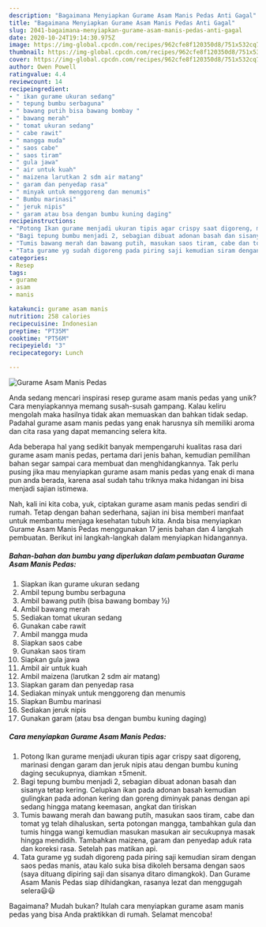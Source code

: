 ```yaml
---
description: "Bagaimana Menyiapkan Gurame Asam Manis Pedas Anti Gagal"
title: "Bagaimana Menyiapkan Gurame Asam Manis Pedas Anti Gagal"
slug: 2041-bagaimana-menyiapkan-gurame-asam-manis-pedas-anti-gagal
date: 2020-10-24T19:14:30.975Z
image: https://img-global.cpcdn.com/recipes/962cfe8f120350d8/751x532cq70/gurame-asam-manis-pedas-foto-resep-utama.jpg
thumbnail: https://img-global.cpcdn.com/recipes/962cfe8f120350d8/751x532cq70/gurame-asam-manis-pedas-foto-resep-utama.jpg
cover: https://img-global.cpcdn.com/recipes/962cfe8f120350d8/751x532cq70/gurame-asam-manis-pedas-foto-resep-utama.jpg
author: Owen Powell
ratingvalue: 4.4
reviewcount: 14
recipeingredient:
- " ikan gurame ukuran sedang"
- " tepung bumbu serbaguna"
- " bawang putih bisa bawang bombay "
- " bawang merah"
- " tomat ukuran sedang"
- " cabe rawit"
- " mangga muda"
- " saos cabe"
- " saos tiram"
- " gula jawa"
- " air untuk kuah"
- " maizena larutkan 2 sdm air matang"
- " garam dan penyedap rasa"
- " minyak untuk menggoreng dan menumis"
- " Bumbu marinasi"
- " jeruk nipis"
- " garam atau bsa dengan bumbu kuning daging"
recipeinstructions:
- "Potong Ikan gurame menjadi ukuran tipis agar crispy saat digoreng, marinasi dengan garam dan jeruk nipis atau dengan bumbu kuning daging secukupnya, diamkan ±5menit."
- "Bagi tepung bumbu menjadi 2, sebagian dibuat adonan basah dan sisanya tetap kering. Celupkan ikan pada adonan basah kemudian gulingkan pada adonan kering dan goreng diminyak panas dengan api sedang hingga matang keemasan, angkat dan tiriskan"
- "Tumis bawang merah dan bawang putih, masukan saos tiram, cabe dan tomat yg telah dihaluskan, serta potongan mangga, tambahkan gula dan tumis hingga wangi kemudian masukan masukan air secukupnya masak hingga mendidih. Tambahkan maizena, garam dan penyedap aduk rata dan koreksi rasa. Setelah pas matikan api."
- "Tata gurame yg sudah digoreng pada piring saji kemudian siram dengan saos pedas manis, atau kalo suka bisa dikoleh bersama dengan saos (saya dituang dipiring saji dan sisanya ditaro dimangkok). Dan Gurame Asam Manis Pedas siap dihidangkan, rasanya lezat dan menggugah selera😃😃"
categories:
- Resep
tags:
- gurame
- asam
- manis

katakunci: gurame asam manis 
nutrition: 258 calories
recipecuisine: Indonesian
preptime: "PT35M"
cooktime: "PT56M"
recipeyield: "3"
recipecategory: Lunch

---
```



![Gurame Asam Manis Pedas](https://img-global.cpcdn.com/recipes/962cfe8f120350d8/751x532cq70/gurame-asam-manis-pedas-foto-resep-utama.jpg)

Anda sedang mencari inspirasi resep gurame asam manis pedas yang unik? Cara menyiapkannya memang susah-susah gampang. Kalau keliru mengolah maka hasilnya tidak akan memuaskan dan bahkan tidak sedap. Padahal gurame asam manis pedas yang enak harusnya sih memiliki aroma dan cita rasa yang dapat memancing selera kita.



Ada beberapa hal yang sedikit banyak mempengaruhi kualitas rasa dari gurame asam manis pedas, pertama dari jenis bahan, kemudian pemilihan bahan segar sampai cara membuat dan menghidangkannya. Tak perlu pusing jika mau menyiapkan gurame asam manis pedas yang enak di mana pun anda berada, karena asal sudah tahu triknya maka hidangan ini bisa menjadi sajian istimewa.


Nah, kali ini kita coba, yuk, ciptakan gurame asam manis pedas sendiri di rumah. Tetap dengan bahan sederhana, sajian ini bisa memberi manfaat untuk membantu menjaga kesehatan tubuh kita. Anda bisa menyiapkan Gurame Asam Manis Pedas menggunakan 17 jenis bahan dan 4 langkah pembuatan. Berikut ini langkah-langkah dalam menyiapkan hidangannya.

<!--inarticleads1-->

##### Bahan-bahan dan bumbu yang diperlukan dalam pembuatan Gurame Asam Manis Pedas:

1. Siapkan  ikan gurame ukuran sedang
1. Ambil  tepung bumbu serbaguna
1. Ambil  bawang putih (bisa bawang bombay ½)
1. Ambil  bawang merah
1. Sediakan  tomat ukuran sedang
1. Gunakan  cabe rawit
1. Ambil  mangga muda
1. Siapkan  saos cabe
1. Gunakan  saos tiram
1. Siapkan  gula jawa
1. Ambil  air untuk kuah
1. Ambil  maizena (larutkan 2 sdm air matang)
1. Siapkan  garam dan penyedap rasa
1. Sediakan  minyak untuk menggoreng dan menumis
1. Siapkan  Bumbu marinasi
1. Sediakan  jeruk nipis
1. Gunakan  garam (atau bsa dengan bumbu kuning daging)




<!--inarticleads2-->

##### Cara menyiapkan Gurame Asam Manis Pedas:

1. Potong Ikan gurame menjadi ukuran tipis agar crispy saat digoreng, marinasi dengan garam dan jeruk nipis atau dengan bumbu kuning daging secukupnya, diamkan ±5menit.
1. Bagi tepung bumbu menjadi 2, sebagian dibuat adonan basah dan sisanya tetap kering. Celupkan ikan pada adonan basah kemudian gulingkan pada adonan kering dan goreng diminyak panas dengan api sedang hingga matang keemasan, angkat dan tiriskan
1. Tumis bawang merah dan bawang putih, masukan saos tiram, cabe dan tomat yg telah dihaluskan, serta potongan mangga, tambahkan gula dan tumis hingga wangi kemudian masukan masukan air secukupnya masak hingga mendidih. Tambahkan maizena, garam dan penyedap aduk rata dan koreksi rasa. Setelah pas matikan api.
1. Tata gurame yg sudah digoreng pada piring saji kemudian siram dengan saos pedas manis, atau kalo suka bisa dikoleh bersama dengan saos (saya dituang dipiring saji dan sisanya ditaro dimangkok). Dan Gurame Asam Manis Pedas siap dihidangkan, rasanya lezat dan menggugah selera😃😃




Bagaimana? Mudah bukan? Itulah cara menyiapkan gurame asam manis pedas yang bisa Anda praktikkan di rumah. Selamat mencoba!
